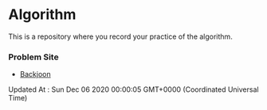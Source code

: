 # Algorithm

This is a repository where you record your practice of the algorithm.

### Problem Site

- [Backjoon](https://www.acmicpc.net/)

Updated At : Sun Dec 06 2020 00:00:05 GMT+0000 (Coordinated Universal Time)
